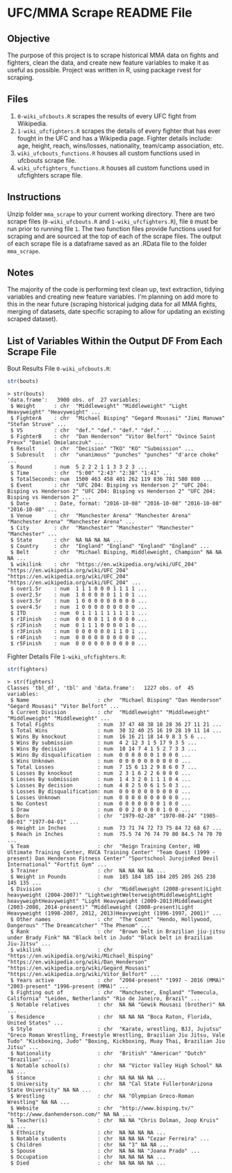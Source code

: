 UFC/MMA Scrape README File
========

Objective
---------

The purpose of this project is to scrape historical MMA data on fights and fighters, 
clean the data, and create new feature variables to make it as useful as possible. 
Project was written in R, using package rvest for scraping.

Files
-----

1. `0-wiki_ufcbouts.R` scrapes the results of every UFC fight from Wikipedia.
2. `1-wiki_ufcfighters.R` scrapes the details of every fighter that has ever fought 
in the UFC and has a Wikipedia page. Fighter details include: age, height, reach, wins/losses, nationality, team/camp association, etc.
3. `wiki_ufcbouts_functions.R` houses all custom functions used in ufcbouts scrape file.
4. `wiki_ufcfighters_functions.R` houses all custom functions used in ufcfighters scrape file.

Instructions
------------

Unzip folder `mma_scrape` to your current working directory. There are two scrape files 
(`0-wiki_ufcbouts.R` and `1-wiki_ufcfighters.R`), file `0` must be run prior to running 
file `1`. The two function files provide functions used for scraping and are 
sourced at the top of each of the scrape files. The output of each scrape file is 
a dataframe saved as an .RData file to the folder `mma_scrape`.

Notes
-----

The majority of the code is performing text clean up, text extraction, tidying 
variables and creating new feature variables. I'm planning on add more to this in the near future
(scraping historical judging data for all MMA fights, merging of datasets, date specific
scraping to allow for updating an existing scraped dataset).

List of Variables Within the Output DF From Each Scrape File
-------------

Bout Results File `0-wiki_ufcbouts.R`:

```r
str(bouts)
```

```
> str(bouts)
'data.frame':	3900 obs. of  27 variables:
 $ Weight      : chr  "Middleweight" "Middleweight" "Light Heavyweight" "Heavyweight" ...
 $ FighterA    : chr  "Michael Bisping" "Gegard Mousasi" "Jimi Manuwa" "Stefan Struve" ...
 $ VS          : chr  "def." "def." "def." "def." ...
 $ FighterB    : chr  "Dan Henderson" "Vitor Belfort" "Ovince Saint Preux" "Daniel Omielanczuk" ...
 $ Result      : chr  "Decision" "TKO" "KO" "Submission" ...
 $ Subresult   : chr  "unanimous" "punches" "punches" "d'arce choke" ...
 $ Round       : num  5 2 2 2 1 1 3 3 2 3 ...
 $ Time        : chr  "5:00" "2:43" "2:38" "1:41" ...
 $ TotalSeconds: num  1500 463 458 401 262 119 836 781 580 880 ...
 $ Event       : chr  "UFC 204: Bisping vs Henderson 2" "UFC 204: Bisping vs Henderson 2" "UFC 204: Bisping vs Henderson 2" "UFC 204: Bisping vs Henderson 2" ...
 $ Date        : Date, format: "2016-10-08" "2016-10-08" "2016-10-08" "2016-10-08" ...
 $ Venue       : chr  "Manchester Arena" "Manchester Arena" "Manchester Arena" "Manchester Arena" ...
 $ City        : chr  "Manchester" "Manchester" "Manchester" "Manchester" ...
 $ State       : chr  NA NA NA NA ...
 $ Country     : chr  "England" "England" "England" "England" ...
 $ Belt        : chr  "Michael Bisping, Middleweight, Champion" NA NA NA ...
 $ wikilink    : chr  "https://en.wikipedia.org/wiki/UFC_204" "https://en.wikipedia.org/wiki/UFC_204" "https://en.wikipedia.org/wiki/UFC_204" "https://en.wikipedia.org/wiki/UFC_204" ...
 $ over1.5r    : num  1 1 1 0 0 0 1 1 1 1 ...
 $ over2.5r    : num  1 0 0 0 0 0 1 1 0 1 ...
 $ over3.5r    : num  1 0 0 0 0 0 0 0 0 0 ...
 $ over4.5r    : num  1 0 0 0 0 0 0 0 0 0 ...
 $ ITD         : num  0 1 1 1 1 1 1 1 1 1 ...
 $ r1Finish    : num  0 0 0 0 1 1 0 0 0 0 ...
 $ r2Finish    : num  0 1 1 1 0 0 0 0 1 0 ...
 $ r3Finish    : num  0 0 0 0 0 0 1 1 0 1 ...
 $ r4Finish    : num  0 0 0 0 0 0 0 0 0 0 ...
 $ r5Finish    : num  0 0 0 0 0 0 0 0 0 0 ...
```

Fighter Details File `1-wiki_ufcfighters.R`:

```r
str(fighters)
```

```
> str(fighters)
Classes 'tbl_df', 'tbl' and 'data.frame':	1227 obs. of  45 variables:
 $ Name                      : chr  "Michael Bisping" "Dan Henderson" "Gegard Mousasi" "Vitor Belfort" ...
 $ Current Division          : chr  "Middleweight" "Middleweight" "Middleweight" "Middleweight" ...
 $ Total Fights              : num  37 47 48 38 18 28 36 27 11 21 ...
 $ Total Wins                : num  30 32 40 25 16 19 28 19 11 14 ...
 $ Wins By knockout          : num  16 16 21 18 14 9 8 3 5 6 ...
 $ Wins By submission        : num  4 2 12 3 1 5 17 9 3 5 ...
 $ Wins By decision          : num  10 14 7 4 1 5 2 7 3 3 ...
 $ Wins By disqualification  : num  0 0 0 0 0 0 1 0 0 0 ...
 $ Wins Unknown              : num  0 0 0 0 0 0 0 0 0 0 ...
 $ Total Losses              : num  7 15 6 13 2 9 8 6 0 7 ...
 $ Losses By knockout        : num  2 3 1 6 2 2 6 0 0 0 ...
 $ Losses By submission      : num  1 4 3 2 0 1 1 1 0 4 ...
 $ Losses By decision        : num  4 8 2 5 0 6 1 5 0 3 ...
 $ Losses By disqualification: num  0 0 0 0 0 0 0 0 0 0 ...
 $ Losses Unknown            : num  0 0 0 0 0 0 0 0 0 0 ...
 $ No Contest                : num  0 0 0 0 0 0 0 1 0 0 ...
 $ Draw                      : num  0 0 2 0 0 0 0 1 0 0 ...
 $ Born                      : chr  "1979-02-28" "1970-08-24" "1985-08-01" "1977-04-01" ...
 $ Height in Inches          : num  73 71 74 72 73 75 84 72 68 67 ...
 $ Reach in Inches           : num  75.5 74 76 74 79 80 84.5 74 70 70 ...
 $ Team                      : chr  "Reign Training Center, HB Ultimate Training Center, RVCA Training Center" "Team Quest (1999 - present) Dan Henderson Fitness Center" "Sportschool JurojinRed Devil International" "Fortfit Gym" ...
 $ Trainer                   : chr  NA NA NA NA ...
 $ Weight in Pounds          : num  185 184 185 184 205 205 265 238 145 135 ...
 $ Division                  : chr  "Middleweight (2008-present)Light heavyweight (2004-2007)" "LightweightWelterweightMiddleweightLight heavyweightHeavyweight" "Light Heavyweight (2009-2013)Middleweight (2003-2008, 2014-present)" "Middleweight (2008-present)Light Heavyweight (1998-2007, 2012, 2013)Heavyweight (1996-1997, 2001)" ...
 $ Other names               : chr  "The Count" "Hendo, Hollywood, Dangerous" "The Dreamcatcher" "The Phenom" ...
 $ Rank                      : chr  "Brown belt in Brazilian jiu-jitsu under Brady Fink" NA "Black belt in Judo" "Black belt in Brazilian Jiu-Jitsu" ...
 $ wikilink                  : chr  "https://en.wikipedia.org/wiki/Michael_Bisping" "https://en.wikipedia.org/wiki/Dan_Henderson" "https://en.wikipedia.org/wiki/Gegard_Mousasi" "https://en.wikipedia.org/wiki/Vitor_Belfort" ...
 $ Years active              : chr  "2004-present" "1997 - 2016 (MMA)" "2003-present" "1996-present (MMA)" ...
 $ Fighting out of           : chr  "Manchester, England" "Temecula, California" "Leiden, Netherlands" "Rio de Janeiro, Brazil" ...
 $ Notable relatives         : chr  NA NA "Gewik Mousasi (brother)" NA ...
 $ Residence                 : chr  NA NA NA "Boca Raton, Florida, United States" ...
 $ Style                     : chr  "Karate, wrestling, BJJ, Jujutsu" "Greco Roman Wrestling, Freestyle Wrestling, Brazilian Jiu Jitsu, Vale Tudo" "Kickboxing, Judo" "Boxing, Kickboxing, Muay Thai, Brazilian Jiu Jitsu" ...
 $ Nationality               : chr  "British" "American" "Dutch" "Brazilian" ...
 $ Notable school(s)         : chr  NA "Victor Valley High School" NA NA ...
 $ Stance                    : chr  NA NA NA NA ...
 $ University                : chr  NA "Cal State FullertonArizona State University" NA NA ...
 $ Wrestling                 : chr  NA "Olympian Greco-Roman Wrestling" NA NA ...
 $ Website                   : chr  "http://www.bisping.tv/" "http://www.danhenderson.com/" NA NA ...
 $ Teacher(s)                : chr  NA NA "Chris Dolman, Joop Kruis" NA ...
 $ Ethnicity                 : chr  NA NA NA NA ...
 $ Notable students          : chr  NA NA NA "Cezar Ferreira" ...
 $ Children                  : chr  NA "3" NA NA ...
 $ Spouse                    : chr  NA NA NA "Joana Prado" ...
 $ Occupation                : chr  NA NA NA NA ...
 $ Died                      : chr  NA NA NA NA ...
```